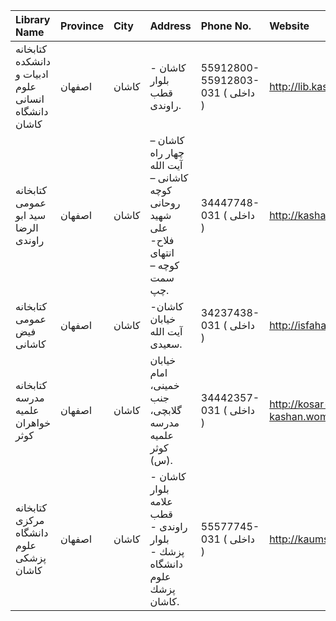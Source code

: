 | Library Name                                        | Province   | City   | Address                                                                             | Phone No.                        | Website                         |
|:----------------------------------------------------|:-----------|:-------|:------------------------------------------------------------------------------------|:---------------------------------|:--------------------------------|
| كتابخانه دانشكده ادبیات و علوم انسانی دانشگاه كاشان | اصفهان     | كاشان  | كاشان - بلوار قطب راوندی.                                                           | 55912800-55912803-031 ( داخلی  ) | http://lib.kashanu.ac.ir        |
| كتابخانه عمومی سید ابو الرضا راوندی                 | اصفهان     | كاشان  | كاشان – چهار راه آیت الله كاشانی – كوچه روحانی شهید علی فلاح- انتهای كوچه – سمت چپ. | 34447748-031 ( داخلی  )          | http://kashanpl.ir              |
| كتابخانه عمومی فيض كاشانى                           | اصفهان     | كاشان  | كاشان-خیابان آیت الله سعیدی.                                                        | 34237438-031 ( داخلی  )          | http://isfahan.iplf.ir          |
| كتابخانه مدرسه علمیه خواهران كوثر                   | اصفهان     | كاشان  | خيابان امام خمينى، جنب گلابچى، مدرسه علميه كوثر (س).                                | 34442357-031 ( داخلی  )          | http://kosar-kashan.womenhc.com |
| كتابخانه مركزی دانشگاه علوم پزشكی كاشان             | اصفهان     | كاشان  | كاشان - بلوار علامه قطب راوندی - بلوار پزشك - دانشگاه علوم پزشك كاشان.              | 55577745-031 ( داخلی  )          | http://kaums.ac.ir              |